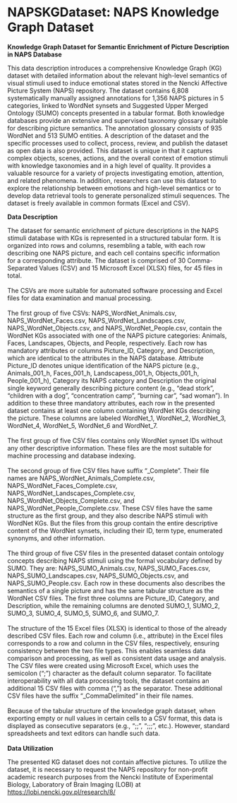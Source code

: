 # NAPSKGDataset: NAPS Knowledge Graph Dataset

**Knowledge Graph Dataset for Semantic Enrichment of Picture Description in NAPS Database**

This data description introduces a comprehensive Knowledge Graph (KG) dataset with detailed information about the relevant high-level semantics of visual stimuli used to induce emotional states stored in the Nencki Affective Picture System (NAPS) repository. The dataset contains 6,808 systematically manually assigned annotations for 1,356 NAPS pictures in 5 categories, linked to WordNet synsets and Suggested Upper Merged Ontology (SUMO) concepts presented in a tabular format. Both knowledge databases provide an extensive and supervised taxonomy glossary suitable for describing picture semantics. The annotation glossary consists of 935 WordNet and 513 SUMO entities. A description of the dataset and the specific processes used to collect, process, review, and publish the dataset as open data is also provided. This dataset is unique in that it captures complex objects, scenes, actions, and the overall context of emotion stimuli with knowledge taxonomies and in a high level of quality. It provides a valuable resource for a variety of projects investigating emotion, attention, and related phenomena. In addition, researchers can use this dataset to explore the relationship between emotions and high-level semantics or to develop data retrieval tools to generate personalized stimuli sequences. The dataset is freely available in common formats (Excel and CSV).

**Data Description**

The dataset for semantic enrichment of picture descriptions in the NAPS stimuli database with KGs is represented in a structured tabular form. It is organized into rows and columns, resembling a table, with each row describing one NAPS picture, and each cell contains specific information for a corresponding attribute. The dataset is comprised of 30 Comma-Separated Values (CSV) and 15 Microsoft Excel (XLSX) files, for 45 files in total.<br>
<br>
The CSVs are more suitable for automated software processing and Excel files for data examination and manual processing.<br>
<br>
The first group of five CSVs: NAPS_WordNet_Animals.csv, NAPS_WordNet_Faces.csv, NAPS_WordNet_Landscapes.csv, NAPS_WordNet_Objects.csv, and NAPS_WordNet_People.csv, contain the WordNet KGs associated with one of the NAPS picture categories: Animals, Faces, Landscapes, Objects, and People, respectively. Each row has mandatory attributes or columns Picture_ID, Category, and Description, which are identical to the attributes in the NAPS database. Attribute Picture_ID denotes unique identification of the NAPS picture (e.g., Animals_001_h, Faces_001_h, Landscapess_001_h, Objects_001_h, People_001_h), Category its NAPS category and Description the original single keyword generally describing picture content (e.g., “dead stork”, “children with a dog”, “concentration camp”, “burning car”, “sad woman”). In addition to these three mandatory attributes, each row in the presented dataset contains at least one column containing WordNet KGs describing the picture. These columns are labeled WordNet_1, WordNet_2, WordNet_3, WordNet_4, WordNet_5, WordNet_6 and WordNet_7.<br>
<br>
The first group of five CSV files contains only WordNet synset IDs without any other descriptive information. These files are the most suitable for machine processing and database indexing.<br>
<br>
The second group of five CSV files have suffix “_Complete”. Their file names are NAPS_WordNet_Animals_Complete.csv, NAPS_WordNet_Faces_Complete.csv, NAPS_WordNet_Landscapes_Complete.csv, NAPS_WordNet_Objects_Complete.csv, and NAPS_WordNet_People_Complete.csv. These CSV files have the same structure as the first group, and they also describe NAPS stimuli with WordNet KGs. But the files from this group contain the entire descriptive content of the WordNet synsets, including their ID, term type, enumerated synonyms, and other information.<br>
<br>
The third group of five CSV files in the presented dataset contain ontology concepts describing NAPS stimuli using the formal vocabulary defined by SUMO. They are: NAPS_SUMO_Animals.csv, NAPS_SUMO_Faces.csv, NAPS_SUMO_Landscapes.csv, NAPS_SUMO_Objects.csv, and NAPS_SUMO_People.csv. Each row in these documents also describes the semantics of a single picture and has the same tabular structure as the WordNet CSV files. The first three columns are Picture_ID, Category, and Description, while the remaining columns are denoted SUMO_1, SUMO_2, SUMO_3, SUMO_4, SUMO_5, SUMO_6, and SUMO_7.<br>
<br>
The structure of the 15 Excel files (XLSX) is identical to those of the already described CSV files. Each row and column (i.e., attribute) in the Excel files corresponds to a row and column in the CSV files, respectively, ensuring consistency between the two file types. This enables seamless data comparison and processing, as well as consistent data usage and analysis.
The CSV files were created using Microsoft Excel, which uses the semicolon (“;”) character as the default column separator. To facilitate interoperability with all data processing tools, the dataset contains an additional 15 CSV files with comma (“,”) as the separator. These additional CSV files have the suffix “_CommaDelimited” in their file names.<br>
<br>
Because of the tabular structure of the knowledge graph dataset, when exporting empty or null values in certain cells to a CSV format, this data is displayed as consecutive separators (e.g., “;;”, “;;;”, etc.). However, standard spreadsheets and text editors can handle such data.<br>
<br>
**Data Utilization**

The presented KG dataset does not contain affective pictures. To utilize the dataset, it is necessary to request the NAPS repository for non-profit academic research purposes from the Nencki Institute of Experimental Biology, Laboratory of Brain Imaging (LOBI) at https://lobi.nencki.gov.pl/research/8/
